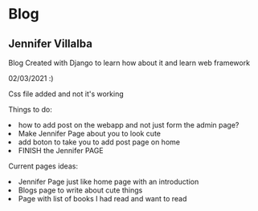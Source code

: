 # Blog

<h2>Jennifer Villalba</h2>

<p>Blog Created with Django to learn how about it and learn web framework

 02/03/2021 :) 

<p>Css file added and not it's working</p>

Things to do:
    <li> how to add post on the webapp and not just form the admin page?</li>
    <li>Make Jennifer Page about you to look cute</li>
    <li> add boton to take you to add post page on home
    </li> 
    <li>FINISH the Jennifer PAGE</li>

Current pages ideas:
<li> Jennifer Page just like home page with an introduction</li>
<li> Blogs page to write about cute things</li>
<li> Page with list of books I had read and want to read</li>

</p>




